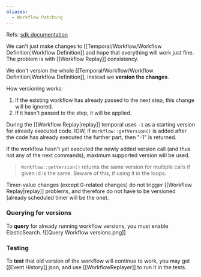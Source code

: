 ```yaml
---
aliases:
  - Workflow Patching
---
```

Refs: [sdk documentation](https://docs.temporal.io/develop/php/versioning#php-sdk-patching-api)

We can't just make changes to [[Temporal/Workflow/Workflow Definition|Workflow Definition]] and hope that everything will work just fine. The problem is with [[Workflow Replay]] consistency.

We don't version the whole [[Temporal/Workflow/Workflow Definition|Workflow Definition]], instead we **version the changes**.

How versioning works:

1. If the existing workflow has already passed to the next step, this change will be ignored.
2. If it hasn't passed to the step, it will be applied.

During the [[Workflow Replay|replay]] temporal uses `-1`  as a starting version for already executed code. 
IOW, if `Workflow::getVersion()` is added after the code has already executed the further part, then "-1" is returned.

If the workflow hasn't yet executed the newly added version call (and thus not any of the next commands), maximum supported version will be used.

> `Workflow::getVersion()` returns the same version for multiple calls if given id is the same. Beware of this, if using it in the loops.

Timer-value changes (except 0-related changes) do not trigger [[Workflow Replay|replay]] problems, and therefore do not have to be versioned (already scheduled timer will be the one).

### Querying for versions

To **query** for already running workflow versions, you must enable ElasticSearch.
![[Query Workflow versions.png]]

### Testing

To **test** that old version of the workflow will continue to work, you may get [[Event History]] json, and use [[WorkflowReplayer]] to run it in the tests.
